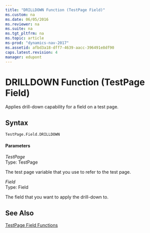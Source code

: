 ```yaml
---
title: "DRILLDOWN Function (TestPage Field)"
ms.custom: na
ms.date: 06/05/2016
ms.reviewer: na
ms.suite: na
ms.tgt_pltfrm: na
ms.topic: article
ms-prod: "dynamics-nav-2017"
ms.assetid: afbd3a18-dff7-4639-aacc-396491e8df90
caps.latest.revision: 4
manager: edupont
---
```

# DRILLDOWN Function (TestPage Field)
Applies drill\-down capability for a field on a test page.  
  
## Syntax  
  
```  
TestPage.Field.DRILLDOWN  
```  
  
#### Parameters  
 *TestPage*  
 Type: TestPage  
  
 The test page variable that you use to refer to the test page.  
  
 *Field*  
 Type: Field  
  
 The field that you want to apply the drill\-down to.  
  
## See Also  
 [TestPage Field Functions](TestPage-Field-Functions.md)
